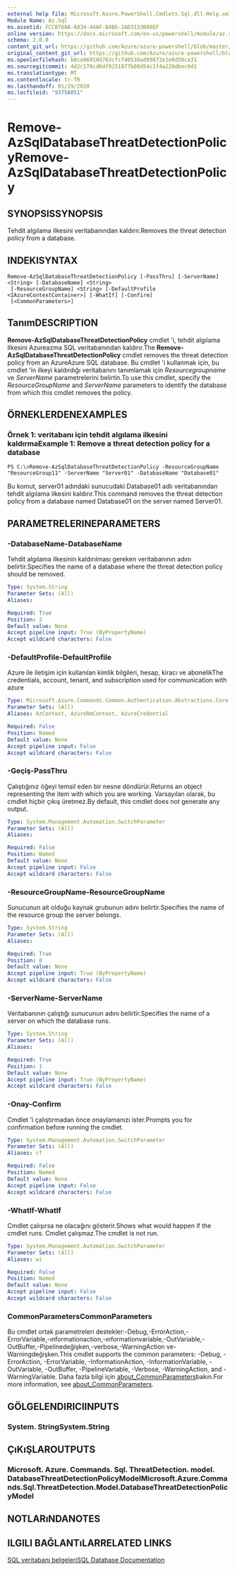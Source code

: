 ```yaml
---
external help file: Microsoft.Azure.PowerShell.Cmdlets.Sql.dll-Help.xml
Module Name: Az.Sql
ms.assetid: FCCB768A-A034-44AF-B4B6-2AD3133B08EF
online version: https://docs.microsoft.com/en-us/powershell/module/az.sql/remove-azsqldatabasethreatdetectionpolicy
schema: 2.0.0
content_git_url: https://github.com/Azure/azure-powershell/blob/master/src/Sql/Sql/help/Remove-AzSqlDatabaseThreatDetectionPolicy.md
original_content_git_url: https://github.com/Azure/azure-powershell/blob/master/src/Sql/Sql/help/Remove-AzSqlDatabaseThreatDetectionPolicy.md
ms.openlocfilehash: b0ca96910d763cfcf40530ad99872e1e0d50ca31
ms.sourcegitcommit: 4d2c178cd6df9151877b08d54c1f4a228dbec9d1
ms.translationtype: MT
ms.contentlocale: tr-TR
ms.lasthandoff: 01/29/2020
ms.locfileid: "93758851"
---
```

# <span data-ttu-id="45a93-101">Remove-AzSqlDatabaseThreatDetectionPolicy</span><span class="sxs-lookup"><span data-stu-id="45a93-101">Remove-AzSqlDatabaseThreatDetectionPolicy</span></span>

## <span data-ttu-id="45a93-102">SYNOPSIS</span><span class="sxs-lookup"><span data-stu-id="45a93-102">SYNOPSIS</span></span>
<span data-ttu-id="45a93-103">Tehdit algılama ilkesini veritabanından kaldırır.</span><span class="sxs-lookup"><span data-stu-id="45a93-103">Removes the threat detection policy from a database.</span></span>

## <span data-ttu-id="45a93-104">INDEKI</span><span class="sxs-lookup"><span data-stu-id="45a93-104">SYNTAX</span></span>

```
Remove-AzSqlDatabaseThreatDetectionPolicy [-PassThru] [-ServerName] <String> [-DatabaseName] <String>
 [-ResourceGroupName] <String> [-DefaultProfile <IAzureContextContainer>] [-WhatIf] [-Confirm]
 [<CommonParameters>]
```

## <span data-ttu-id="45a93-105">Tanım</span><span class="sxs-lookup"><span data-stu-id="45a93-105">DESCRIPTION</span></span>
<span data-ttu-id="45a93-106">**Remove-AzSqlDatabaseThreatDetectionPolicy** cmdlet 'i, tehdit algılama Ilkesini Azureazma SQL veritabanından kaldırır.</span><span class="sxs-lookup"><span data-stu-id="45a93-106">The **Remove-AzSqlDatabaseThreatDetectionPolicy** cmdlet removes the threat detection policy from an AzureAzure SQL database.</span></span>
<span data-ttu-id="45a93-107">Bu cmdlet 'i kullanmak için, bu cmdlet 'in ilkeyi kaldırdığı veritabanını tanımlamak için *Resourcegroupname* ve *ServerName* parametrelerini belirtin.</span><span class="sxs-lookup"><span data-stu-id="45a93-107">To use this cmdlet, specify the *ResourceGroupName* and *ServerName* parameters to identify the database from which this cmdlet removes the policy.</span></span>

## <span data-ttu-id="45a93-108">ÖRNEKLERDEN</span><span class="sxs-lookup"><span data-stu-id="45a93-108">EXAMPLES</span></span>

### <span data-ttu-id="45a93-109">Örnek 1: veritabanı için tehdit algılama ilkesini kaldırma</span><span class="sxs-lookup"><span data-stu-id="45a93-109">Example 1: Remove a threat detection policy for a database</span></span>
```
PS C:\>Remove-AzSqlDatabaseThreatDetectionPolicy -ResourceGroupName "ResourceGroup11" -ServerName "Server01" -DatabaseName "Database01"
```

<span data-ttu-id="45a93-110">Bu komut, server01 adındaki sunucudaki Database01 adlı veritabanından tehdit algılama ilkesini kaldırır.</span><span class="sxs-lookup"><span data-stu-id="45a93-110">This command removes the threat detection policy from a database named Database01 on the server named Server01.</span></span>

## <span data-ttu-id="45a93-111">PARAMETRELERINE</span><span class="sxs-lookup"><span data-stu-id="45a93-111">PARAMETERS</span></span>

### <span data-ttu-id="45a93-112">-DatabaseName</span><span class="sxs-lookup"><span data-stu-id="45a93-112">-DatabaseName</span></span>
<span data-ttu-id="45a93-113">Tehdit algılama ilkesinin kaldırılması gereken veritabanının adını belirtir.</span><span class="sxs-lookup"><span data-stu-id="45a93-113">Specifies the name of a database where the threat detection policy should be removed.</span></span>

```yaml
Type: System.String
Parameter Sets: (All)
Aliases:

Required: True
Position: 2
Default value: None
Accept pipeline input: True (ByPropertyName)
Accept wildcard characters: False
```

### <span data-ttu-id="45a93-114">-DefaultProfile</span><span class="sxs-lookup"><span data-stu-id="45a93-114">-DefaultProfile</span></span>
<span data-ttu-id="45a93-115">Azure ile iletişim için kullanılan kimlik bilgileri, hesap, kiracı ve abonelik</span><span class="sxs-lookup"><span data-stu-id="45a93-115">The credentials, account, tenant, and subscription used for communication with azure</span></span>

```yaml
Type: Microsoft.Azure.Commands.Common.Authentication.Abstractions.Core.IAzureContextContainer
Parameter Sets: (All)
Aliases: AzContext, AzureRmContext, AzureCredential

Required: False
Position: Named
Default value: None
Accept pipeline input: False
Accept wildcard characters: False
```

### <span data-ttu-id="45a93-116">-Geçiş</span><span class="sxs-lookup"><span data-stu-id="45a93-116">-PassThru</span></span>
<span data-ttu-id="45a93-117">Çalıştığınız öğeyi temsil eden bir nesne döndürür.</span><span class="sxs-lookup"><span data-stu-id="45a93-117">Returns an object representing the item with which you are working.</span></span>
<span data-ttu-id="45a93-118">Varsayılan olarak, bu cmdlet hiçbir çıkış üretmez.</span><span class="sxs-lookup"><span data-stu-id="45a93-118">By default, this cmdlet does not generate any output.</span></span>

```yaml
Type: System.Management.Automation.SwitchParameter
Parameter Sets: (All)
Aliases:

Required: False
Position: Named
Default value: None
Accept pipeline input: False
Accept wildcard characters: False
```

### <span data-ttu-id="45a93-119">-ResourceGroupName</span><span class="sxs-lookup"><span data-stu-id="45a93-119">-ResourceGroupName</span></span>
<span data-ttu-id="45a93-120">Sunucunun ait olduğu kaynak grubunun adını belirtir.</span><span class="sxs-lookup"><span data-stu-id="45a93-120">Specifies the name of the resource group the server belongs.</span></span>

```yaml
Type: System.String
Parameter Sets: (All)
Aliases:

Required: True
Position: 0
Default value: None
Accept pipeline input: True (ByPropertyName)
Accept wildcard characters: False
```

### <span data-ttu-id="45a93-121">-ServerName</span><span class="sxs-lookup"><span data-stu-id="45a93-121">-ServerName</span></span>
<span data-ttu-id="45a93-122">Veritabanının çalıştığı sunucunun adını belirtir.</span><span class="sxs-lookup"><span data-stu-id="45a93-122">Specifies the name of a server on which the database runs.</span></span>

```yaml
Type: System.String
Parameter Sets: (All)
Aliases:

Required: True
Position: 1
Default value: None
Accept pipeline input: True (ByPropertyName)
Accept wildcard characters: False
```

### <span data-ttu-id="45a93-123">-Onay</span><span class="sxs-lookup"><span data-stu-id="45a93-123">-Confirm</span></span>
<span data-ttu-id="45a93-124">Cmdlet 'i çalıştırmadan önce onaylamanızı ister.</span><span class="sxs-lookup"><span data-stu-id="45a93-124">Prompts you for confirmation before running the cmdlet.</span></span>

```yaml
Type: System.Management.Automation.SwitchParameter
Parameter Sets: (All)
Aliases: cf

Required: False
Position: Named
Default value: None
Accept pipeline input: False
Accept wildcard characters: False
```

### <span data-ttu-id="45a93-125">-WhatIf</span><span class="sxs-lookup"><span data-stu-id="45a93-125">-WhatIf</span></span>
<span data-ttu-id="45a93-126">Cmdlet çalışırsa ne olacağını gösterir.</span><span class="sxs-lookup"><span data-stu-id="45a93-126">Shows what would happen if the cmdlet runs.</span></span> <span data-ttu-id="45a93-127">Cmdlet çalışmaz.</span><span class="sxs-lookup"><span data-stu-id="45a93-127">The cmdlet is not run.</span></span>

```yaml
Type: System.Management.Automation.SwitchParameter
Parameter Sets: (All)
Aliases: wi

Required: False
Position: Named
Default value: None
Accept pipeline input: False
Accept wildcard characters: False
```

### <span data-ttu-id="45a93-128">CommonParameters</span><span class="sxs-lookup"><span data-stu-id="45a93-128">CommonParameters</span></span>
<span data-ttu-id="45a93-129">Bu cmdlet ortak parametreleri destekler:-Debug,-ErrorAction,-ErrorVariable,-ınformationaction,-ınformationvariable,-OutVariable,-OutBuffer,-Pipelinedeğişken,-verbose,-WarningAction ve-Warningdeğişken.</span><span class="sxs-lookup"><span data-stu-id="45a93-129">This cmdlet supports the common parameters: -Debug, -ErrorAction, -ErrorVariable, -InformationAction, -InformationVariable, -OutVariable, -OutBuffer, -PipelineVariable, -Verbose, -WarningAction, and -WarningVariable.</span></span> <span data-ttu-id="45a93-130">Daha fazla bilgi için [about_CommonParameters](https://go.microsoft.com/fwlink/?LinkID=113216)bakın.</span><span class="sxs-lookup"><span data-stu-id="45a93-130">For more information, see [about_CommonParameters](https://go.microsoft.com/fwlink/?LinkID=113216).</span></span>

## <span data-ttu-id="45a93-131">GÖLGELENDIRICI</span><span class="sxs-lookup"><span data-stu-id="45a93-131">INPUTS</span></span>

### <span data-ttu-id="45a93-132">System. String</span><span class="sxs-lookup"><span data-stu-id="45a93-132">System.String</span></span>

## <span data-ttu-id="45a93-133">ÇıKıŞLAR</span><span class="sxs-lookup"><span data-stu-id="45a93-133">OUTPUTS</span></span>

### <span data-ttu-id="45a93-134">Microsoft. Azure. Commands. Sql. ThreatDetection. model. DatabaseThreatDetectionPolicyModel</span><span class="sxs-lookup"><span data-stu-id="45a93-134">Microsoft.Azure.Commands.Sql.ThreatDetection.Model.DatabaseThreatDetectionPolicyModel</span></span>

## <span data-ttu-id="45a93-135">NOTLARıNDA</span><span class="sxs-lookup"><span data-stu-id="45a93-135">NOTES</span></span>

## <span data-ttu-id="45a93-136">ILGILI BAĞLANTıLAR</span><span class="sxs-lookup"><span data-stu-id="45a93-136">RELATED LINKS</span></span>

[<span data-ttu-id="45a93-137">SQL veritabanı belgeleri</span><span class="sxs-lookup"><span data-stu-id="45a93-137">SQL Database Documentation</span></span>](https://docs.microsoft.com/azure/sql-database/)


